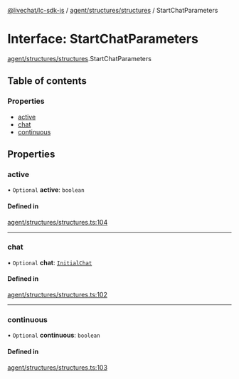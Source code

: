 [@livechat/lc-sdk-js](../README.md) / [agent/structures/structures](../modules/agent_structures_structures.md) / StartChatParameters

# Interface: StartChatParameters

[agent/structures/structures](../modules/agent_structures_structures.md).StartChatParameters

## Table of contents

### Properties

- [active](agent_structures_structures.StartChatParameters.md#active)
- [chat](agent_structures_structures.StartChatParameters.md#chat)
- [continuous](agent_structures_structures.StartChatParameters.md#continuous)

## Properties

### active

• `Optional` **active**: `boolean`

#### Defined in

[agent/structures/structures.ts:104](https://github.com/livechat/lc-sdk-js/blob/a63b0a6/src/agent/structures/structures.ts#L104)

___

### chat

• `Optional` **chat**: [`InitialChat`](agent_structures_structures.InitialChat.md)

#### Defined in

[agent/structures/structures.ts:102](https://github.com/livechat/lc-sdk-js/blob/a63b0a6/src/agent/structures/structures.ts#L102)

___

### continuous

• `Optional` **continuous**: `boolean`

#### Defined in

[agent/structures/structures.ts:103](https://github.com/livechat/lc-sdk-js/blob/a63b0a6/src/agent/structures/structures.ts#L103)
